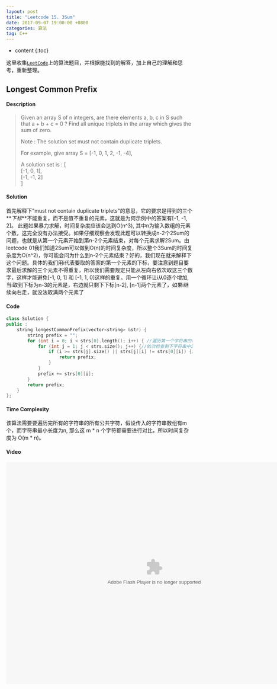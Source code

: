 ```yaml
---
layout: post
title: "Leetcode 15. 3Sum"
date: 2017-09-07 19:00:00 +0800 
categories: 算法
tag: C++
---
```

* content
{:toc}

这里收集[`LeetCode`](https://leetcode.com)上的算法题目，并根据能找到的解答，加上自己的理解和思考，重新整理。

<!-- more -->

## Longest Common Prefix

#### Description

>Given an array S of n integers, are there elements a, b, c in S such that a + b + c = 0 ? Find all unique triplets in the array which gives the sum of zero.
>
>Note : The solution set must not contain duplicate triplets.
>
>For example, give array S = [-1, 0, 1, 2, -1, -4],
>
>A solution set is :
[  
   [-1, 0, 1],  
   [-1, -1, 2]  
]

#### Solution

首先解释下"must not contain duplicate triplets"的意思，它的要求是得到的三个**_下标_**不能重复，而不是值不重复的元素，这就是为何示例中的答案有[-1, -1, 2]。
此题如果暴力求解，时间复杂度应该会达到O(n^3), 其中n为输入数组的元素个数，这完全没有办法接受。如果仔细观察会发现此题可以转换成n-2个2Sum的问题，也就是从第一个元素开始到第n-2个元素结束，对每个元素求解2Sum。由leetcode 01我们知道2Sum可以做到O(n)的时间复杂度，所以整个3Sum的时间复杂度为O(n^2)，你可能会问为什么到n-2个元素结束？好的，我们现在就来解释下这个问题。具体的我们用i代表要取的答案的第一个元素的下标，要注意到题目要求最后求解的三个元素不得重复，所以我们需要规定只能从左向右依次取这三个数字，这样才能避免[-1, 0, 1] 和 [-1, 1, 0]这样的重复。用一个循环让i从0逐个增加, 当i取到下标为n-3的元素是，右边就只剩下下标[n-2], [n-1]两个元素了，如果i继续向右走，就没法取满两个元素了

#### Code
```cpp
class Solution {
public :
    string longestCommonPrefix(vector<string> &str) {
        string prefix = "";
        for (int i = 0; i < strs[0].length(); i++) { //遍历第一个字符串的每一个字符
            for (int j = 1; j < strs.size(); j++) {//依次检查剩下字符串中i位置的字符
                if (i >= strs[j].size() || strs[j][i] != strs[0][i]) {//两个条件之一满足，程序退出
                    return prefix;
                }
            }
            prefix += strs[0][i];
        }
        return prefix;
    }
};
```

#### Time Complexity

该算法需要要遍历完所有的字符串的所有公共字符，假设传入的字符串数组有m个，而字符串最小长度为n, 那么这 m * n 个字符都需要进行对比，所以时间复杂度为 O(m * n)。

#### Video

<embed src='http://player.youku.com/player.php/sid/XMjkwMzEwNTAwNA==/v.swf' allowFullScreen='true' quality='high' width='800' height='600' align='middle' allowScriptAccess='always' type='application/x-shockwave-flash'>
